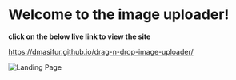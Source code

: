 # Welcome to the image uploader!

**click on the below live link to view the site**

<https://dmasifur.github.io/drag-n-drop-image-uploader/>


![Landing Page](https://github.com/user-attachments/assets/4392f8ab-751f-4ec6-95b6-a7b18c7e9c8b)

